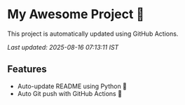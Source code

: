 # My Awesome Project 🚀

This project is automatically updated using GitHub Actions.

_Last updated: 2025-08-16 07:13:11 IST_

## Features
- Auto-update README using Python 🐍
- Auto Git push with GitHub Actions 🤖
